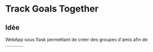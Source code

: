 # Track Goals Together

## Idée

WebApp sous flask permettant de créer des groupes d'amis afin de ..............

